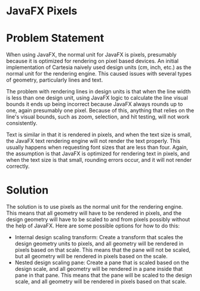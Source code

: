 # JavaFX Pixels

# Problem Statement

When using JavaFX, the normal unit for JavaFX is pixels, presumably because it
is optimized for rendering on pixel based devices. An initial implementation of
Cartesia naively used design units (cm, inch, etc.) as the normal unit for the
rendering engine. This caused issues with several types of geometry,
particularly lines and text.

The problem with rendering lines in design units is that when the line width is
less than one design unit, using JavaFX logic to calculate the line visual
bounds it ends up being incorrect because JavaFX always rounds up to one, again
presumably one pixel. Because of this, anything that relies on the line's visual
bounds, such as zoom, selection, and hit testing, will not work consistently.

Text is similar in that it is rendered in pixels, and when the text size is
small, the JavaFX text rendering engine will not render the text properly. This
usually happens when requesting font sizes that are less than four. Again, the
assumption is that JavaFX is optimized for rendering text in pixels, and when
the text size is that small, rounding errors occur, and it will not render
correctly.

# Solution

The solution is to use pixels as the normal unit for the rendering engine. This
means that all geometry will have to be rendered in pixels, and the design
geometry will have to be scaled to and from pixels possibly without the help of
JavaFX. Here are some possible options for how to do this:

- Internal design scaling transform: Create a transform that scales the design
  geometry units to pixels, and all geometry will be rendered in pixels based
  on that scale. This means that the pane will not be scaled, but all geometry
  will be rendered in pixels based on the scale.
- Nested design scaling pane: Create a pane that is scaled based on the design
  scale, and all geometry will be rendered in a pane inside that pane in that
  pane. This means that the pane will be scaled to the design scale, and all
  geometry will be rendered in pixels based on that scale.

